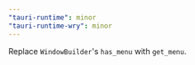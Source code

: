```yaml
---
"tauri-runtime": minor
"tauri-runtime-wry": minor
---
```


Replace `WindowBuilder`'s `has_menu` with `get_menu`.
